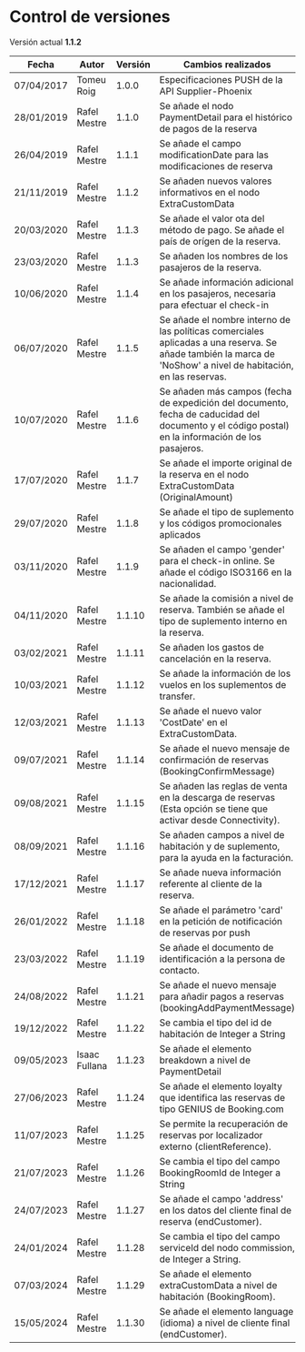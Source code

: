 # Control de versiones

<aside class="notice">Versión actual <b>1.1.2</b></aside>

Fecha | Autor | Versión | Cambios realizados
--------- | ----------- | ----------- | ----------- 
07/04/2017 | Tomeu Roig | 1.0.0 | Especificaciones PUSH de la API Supplier-Phoenix
28/01/2019 | Rafel Mestre | 1.1.0 | Se añade el nodo PaymentDetail para el histórico de pagos de la reserva
26/04/2019 | Rafel Mestre | 1.1.1 | Se añade el campo modificationDate para las modificaciones de reserva
21/11/2019 | Rafel Mestre | 1.1.2 | Se añaden nuevos valores informativos en el nodo ExtraCustomData 
20/03/2020 | Rafel Mestre | 1.1.3 | Se añade el valor ota del método de pago. Se añade el país de orígen de la reserva.
23/03/2020 | Rafel Mestre | 1.1.3 | Se añaden los nombres de los pasajeros de la reserva.
10/06/2020 | Rafel Mestre | 1.1.4 | Se añade información adicional en los pasajeros, necesaria para efectuar el check-in
06/07/2020 | Rafel Mestre | 1.1.5 | Se añade el nombre interno de las políticas comerciales aplicadas a una reserva. Se añade también la marca de 'NoShow' a nivel de habitación, en las reservas.
10/07/2020 | Rafel Mestre | 1.1.6 | Se añaden más campos (fecha de expedición del documento, fecha de caducidad del documento y el código postal) en la información de los pasajeros.
17/07/2020 | Rafel Mestre | 1.1.7 | Se añade el importe original de la reserva en el nodo ExtraCustomData (OriginalAmount)
29/07/2020 | Rafel Mestre | 1.1.8 | Se añade el tipo de suplemento y los códigos promocionales aplicados
03/11/2020 | Rafel Mestre | 1.1.9 | Se añaden el campo 'gender' para el check-in online. Se añade el código ISO3166 en la nacionalidad.
04/11/2020 | Rafel Mestre | 1.1.10 | Se añade la comisión a nivel de reserva. También se añade el tipo de suplemento interno en la reserva.
03/02/2021 | Rafel Mestre | 1.1.11 | Se añaden los gastos de cancelación en la reserva.
10/03/2021 | Rafel Mestre | 1.1.12 | Se añade la información de los vuelos en los suplementos de transfer.
12/03/2021 | Rafel Mestre | 1.1.13 | Se añade el nuevo valor 'CostDate' en el ExtraCustomData.
09/07/2021 | Rafel Mestre | 1.1.14 | Se añade el nuevo mensaje de confirmación de reservas (BookingConfirmMessage)
09/08/2021 | Rafel Mestre | 1.1.15 | Se añaden las reglas de venta en la descarga de reservas (Esta opción se tiene que activar desde Connectivity).
08/09/2021 | Rafel Mestre | 1.1.16 | Se añaden campos a nivel de habitación y de suplemento, para la ayuda en la facturación.
17/12/2021 | Rafel Mestre | 1.1.17 | Se añade nueva información referente al cliente de la reserva.
26/01/2022 | Rafel Mestre | 1.1.18 | Se añade el parámetro 'card' en la petición de notificación de reservas por push
23/03/2022 | Rafel Mestre | 1.1.19 | Se añade el documento de identificación a la persona de contacto.
24/08/2022 | Rafel Mestre | 1.1.21 | Se añade el nuevo mensaje para añadir pagos a reservas (bookingAddPaymentMessage)
19/12/2022 | Rafel Mestre | 1.1.22 | Se cambia el tipo del id de habitación de Integer a String
09/05/2023 | Isaac Fullana | 1.1.23 | Se añade el elemento breakdown a nivel de PaymentDetail
27/06/2023 | Rafel Mestre | 1.1.24 | Se añade el elemento loyalty que identifica las reservas de tipo GENIUS de Booking.com
11/07/2023 | Rafel Mestre | 1.1.25 | Se permite la recuperación de reservas por localizador externo (clientReference).
21/07/2023 | Rafel Mestre | 1.1.26 | Se cambia el tipo del campo BookingRoomId de Integer a String
24/07/2023 | Rafel Mestre | 1.1.27 | Se añade el campo 'address' en los datos del cliente final de reserva (endCustomer).
24/01/2024 | Rafel Mestre | 1.1.28 | Se cambia el tipo del campo serviceId del nodo commission, de Integer a String.
07/03/2024 | Rafel Mestre | 1.1.29 | Se añade el elemento extraCustomData a nivel de habitación (BookingRoom).
15/05/2024 | Rafel Mestre | 1.1.30 | Se añade el elemento language (idioma) a nivel de cliente final (endCustomer).